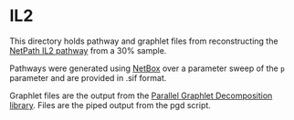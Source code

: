 # IL2

This directory holds pathway and graphlet files from reconstructing the [NetPath IL2 pathway](netpath.org/pathways?path_id=NetPath_14 "NetPath IL2 Pathway") from a 30% sample.

Pathways were generated using [NetBox](http://sanderlab.org/tools/netbox.html "NetBox Homepage") over a parameter sweep of the `p` parameter and are provided in .sif format. 

Graphlet files are the output from the [Parallel Graphlet Decomposition library](http://nesreenahmed.com/graphlets/). Files are the piped output from the pgd script. 